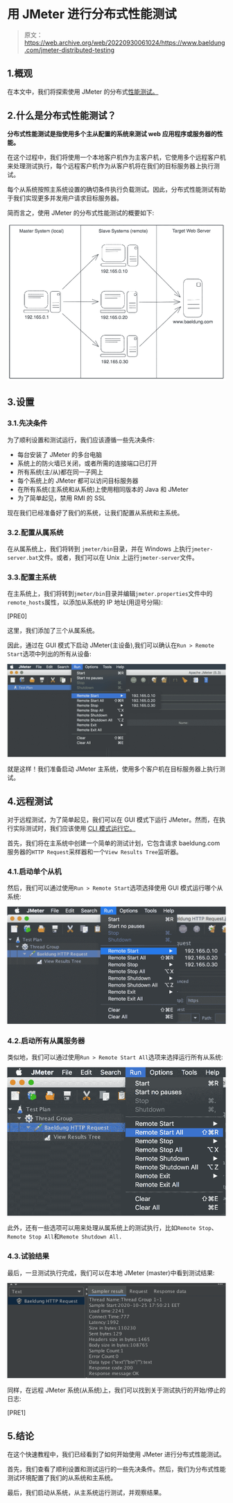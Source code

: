 # 用 JMeter 进行分布式性能测试

> 原文：<https://web.archive.org/web/20220930061024/https://www.baeldung.com/jmeter-distributed-testing>

## 1.概观

在本文中，我们将探索使用 JMeter 的分布式[性能测试。](/web/20221208034115/https://www.baeldung.com/jmeter)

## 2.什么是分布式性能测试？

**分布式性能测试是指使用多个主从配置的系统来测试 web 应用程序或服务器的性能。**

在这个过程中，我们将使用一个本地客户机作为主客户机，它使用多个远程客户机来处理测试执行，每个远程客户机作为从客户机将在我们的目标服务器上执行测试。

每个从系统按照主系统设置的确切条件执行负载测试。因此，分布式性能测试有助于我们实现更多并发用户请求目标服务器。

简而言之，使用 JMeter 的分布式性能测试的概要如下:

[![jmeter distributed](img/09d32a29d4a74ba0a9bd67ffd46497a9.png)](/web/20221208034115/https://www.baeldung.com/wp-content/uploads/2020/11/jmeter_distributed.png)

## 3.设置

### 3.1.先决条件

为了顺利设置和测试运行，我们应该遵循一些先决条件:

*   每台安装了 JMeter 的多台电脑
*   系统上的防火墙已关闭，或者所需的连接端口已打开
*   所有系统(主/从)都在同一子网上
*   每个系统上的 JMeter 都可以访问目标服务器
*   在所有系统(主系统和从系统)上使用相同版本的 Java 和 JMeter
*   为了简单起见，禁用 RMI 的 SSL

现在我们已经准备好了我们的系统，让我们配置从系统和主系统。

### 3.2.配置从属系统

在从属系统上，我们将转到 `jmeter/bin`目录，并在 Windows 上执行`jmeter-server.bat`文件。或者，我们可以在 Unix 上运行`jmeter-server`文件。

### 3.3.配置主系统

在主系统上，我们将转到`jmeter/bin`目录并编辑`jmeter.properties`文件中的`remote_hosts`属性，以添加从系统的 IP 地址(用逗号分隔):

[PRE0]

这里，我们添加了三个从属系统。

因此，通过在 GUI 模式下启动 JMeter(主设备),我们可以确认在`Run > Remote Start`选项中列出的所有从设备:

[![jmeter slaves](img/6a82acdbb062ccdd7542668d829a02b6.png)](/web/20221208034115/https://www.baeldung.com/wp-content/uploads/2020/11/jmeter-slaves.png)

就是这样！我们准备启动 JMeter 主系统，使用多个客户机在目标服务器上执行测试。

## 4.远程测试

对于远程测试，为了简单起见，我们可以在 GUI 模式下运行 JMeter。然而，在执行实际测试时，我们应该使用 [CLI 模式运行它。](/web/20221208034115/https://www.baeldung.com/jmeter#jmeter-nongui)

首先，我们将在主系统中创建一个简单的测试计划，它包含请求 baeldung.com 服务器的`HTTP Request`采样器和一个`View Results Tree`监听器。

### 4.1.启动单个从机

然后，我们可以通过使用`Run > Remote Start`选项选择使用 GUI 模式运行哪个从系统:

[![jmeter start slave](img/f2f3ca9f85a6c0b0dfdac689fceda099.png)](/web/20221208034115/https://www.baeldung.com/wp-content/uploads/2020/11/jmeter-start-slave.png)

### 4.2.启动所有从属服务器

类似地，我们可以通过使用`Run > Remote Start All`选项来选择运行所有从系统:

[![jmeter start all](img/7ff384e2584a7ebeb3401eedc4064068.png)](/web/20221208034115/https://www.baeldung.com/wp-content/uploads/2020/11/jmeter-start-all.png)

此外，还有一些选项可以用来处理从属系统上的测试执行，比如`Remote Stop`、`Remote Stop All`和`Remote Shutdown All.`

### 4.3.试验结果

最后，一旦测试执行完成，我们可以在本地 JMeter (master)中看到测试结果:

[![jmeter master results](img/da6517b40c6b3fbb1d0d6ce756fd2c6f.png)](/web/20221208034115/https://www.baeldung.com/wp-content/uploads/2020/11/jmeter-master-results.png)

同样，在远程 JMeter 系统(从系统)上，我们可以找到关于测试执行的开始/停止的日志:

[PRE1]

## 5.结论

在这个快速教程中，我们已经看到了如何开始使用 JMeter 进行分布式性能测试。

首先，我们查看了顺利设置和测试运行的一些先决条件。然后，我们为分布式性能测试环境配置了我们的从系统和主系统。

最后，我们启动从系统，从主系统运行测试，并观察结果。